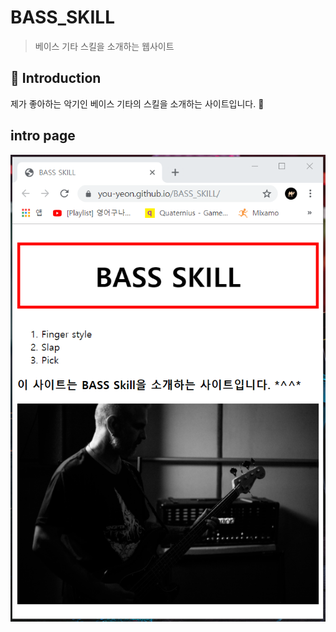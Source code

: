 BASS_SKILL
=============
> 베이스 기타 스킬을 소개하는 웹사이트

📝 Introduction
------------

제가 좋아하는 악기인 베이스 기타의 스킬을 소개하는 사이트입니다. :guitar:

## intro page
![bass1](./bass1.png)
